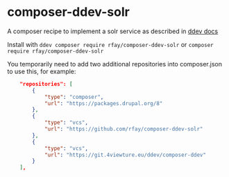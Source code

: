 # composer-ddev-solr

A composer recipe to implement a solr service as described in [ddev docs](https://ddev.readthedocs.io/en/stable/users/extend/additional-services/#apache-solr)

Install with `ddev composer require rfay/composer-ddev-solr` or `composer require rfay/composer-ddev-solr`

You temporarily need to add two additional repositories into composer.json to use this, for example:

```json
    "repositories": [
        {
            "type": "composer",
            "url": "https://packages.drupal.org/8"
        },
        {
            "type": "vcs",
            "url": "https://github.com/rfay/composer-ddev-solr"
        },
        {
            "type": "vcs",
            "url": "https://git.4viewture.eu/ddev/composer-ddev"
        }
    ],
```
